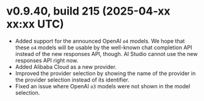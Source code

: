 # v0.9.40, build 215 (2025-04-xx xx:xx UTC)
- Added support for the announced OpenAI `o4` models. We hope that these `o4` models will be usable by the well-known chat completion API instead of the new responses API, though. AI Studio cannot use the new responses API right now.
- Added Alibaba Cloud as a new provider.
- Improved the provider selection by showing the name of the provider in the provider selection instead of its identifier.
- Fixed an issue where OpenAI `o3` models were not shown in the model selection.
